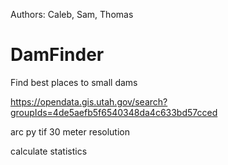 Authors: Caleb, Sam, Thomas

# DamFinder
Find best places to small dams

https://opendata.gis.utah.gov/search?groupIds=4de5aefb5f6540348da4c633bd57cced

arc py
tif 30 meter resolution

calculate statistics 
